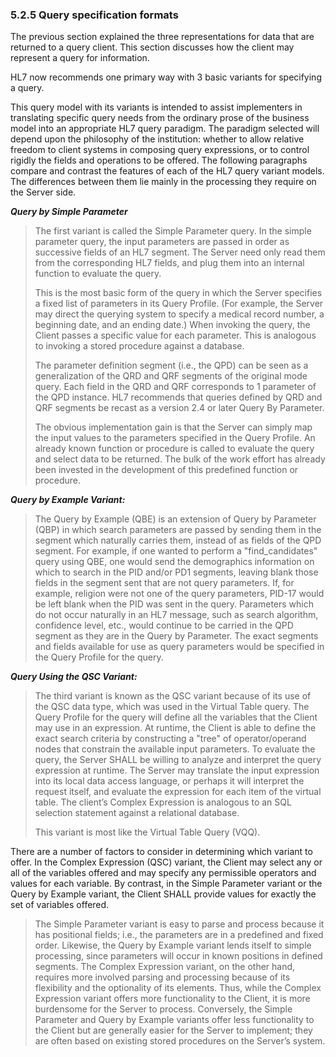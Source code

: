 ### 5.2.5 Query specification formats

The previous section explained the three representations for data that are returned to a query client. This section discusses how the client may represent a query for information.

HL7 now recommends one primary way with 3 basic variants for specifying a query.

This query model with its variants is intended to assist implementers in translating specific query needs from the ordinary prose of the business model into an appropriate HL7 query paradigm. The paradigm selected will depend upon the philosophy of the institution: whether to allow relative freedom to client systems in composing query expressions, or to control rigidly the fields and operations to be offered. The following paragraphs compare and contrast the features of each of the HL7 query variant models. The differences between them lie mainly in the processing they require on the Server side.

**_Query by Simple Parameter_**

> The first variant is called the Simple Parameter query. In the simple parameter query, the input parameters are passed in order as successive fields of an HL7 segment. The Server need only read them from the corresponding HL7 fields, and plug them into an internal function to evaluate the query.
>
> This is the most basic form of the query in which the Server specifies a fixed list of parameters in its Query Profile. (For example, the Server may direct the querying system to specify a medical record number, a beginning date, and an ending date.) When invoking the query, the Client passes a specific value for each parameter. This is analogous to invoking a stored procedure against a database.
>
> The parameter definition segment (i.e., the QPD) can be seen as a generalization of the QRD and QRF segments of the original mode query. Each field in the QRD and QRF corresponds to 1 parameter of the QPD instance. HL7 recommends that queries defined by QRD and QRF segments be recast as a version 2.4 or later Query By Parameter.
>
> The obvious implementation gain is that the Server can simply map the input values to the parameters specified in the Query Profile. An already known function or procedure is called to evaluate the query and select data to be returned. The bulk of the work effort has already been invested in the development of this predefined function or procedure.

**_Query by Example Variant:_**

> The Query by Example (QBE) is an extension of Query by Parameter (QBP) in which search parameters are passed by sending them in the segment which naturally carries them, instead of as fields of the QPD segment. For example, if one wanted to perform a "find_candidates" query using QBE, one would send the demographics information on which to search in the PID and/or PD1 segments, leaving blank those fields in the segment sent that are not query parameters. If, for example, religion were not one of the query parameters, PID-17 would be left blank when the PID was sent in the query. Parameters which do not occur naturally in an HL7 message, such as search algorithm, confidence level, etc., would continue to be carried in the QPD segment as they are in the Query by Parameter. The exact segments and fields available for use as query parameters would be specified in the Query Profile for the query.

**_Query Using the QSC Variant:_**

> The third variant is known as the QSC variant because of its use of the QSC data type, which was used in the Virtual Table query. The Query Profile for the query will define all the variables that the Client may use in an expression. At runtime, the Client is able to define the exact search criteria by constructing a "tree" of operator/operand nodes that constrain the available input parameters. To evaluate the query, the Server SHALL be willing to analyze and interpret the query expression at runtime. The Server may translate the input expression into its local data access language, or perhaps it will interpret the request itself, and evaluate the expression for each item of the virtual table. The client’s Complex Expression is analogous to an SQL selection statement against a relational database.
>
> This variant is most like the Virtual Table Query (VQQ).

There are a number of factors to consider in determining which variant to offer. In the Complex Expression (QSC) variant, the Client may select any or all of the variables offered and may specify any permissible operators and values for each variable. By contrast, in the Simple Parameter variant or the Query by Example variant, the Client SHALL provide values for exactly the set of variables offered.

> The Simple Parameter variant is easy to parse and process because it has positional fields; i.e., the parameters are in a predefined and fixed order. Likewise, the Query by Example variant lends itself to simple processing, since parameters will occur in known positions in defined segments. The Complex Expression variant, on the other hand, requires more involved parsing and processing because of its flexibility and the optionality of its elements. Thus, while the Complex Expression variant offers more functionality to the Client, it is more burdensome for the Server to process. Conversely, the Simple Parameter and Query by Example variants offer less functionality to the Client but are generally easier for the Server to implement; they are often based on existing stored procedures on the Server’s system.
